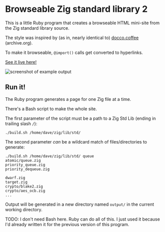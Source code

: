# Browseable Zig standard library 2

This is a little Ruby program that creates a browseable HTML mini-site from
the Zig standard library source.


The style was inspired by (as in, nearly identical to)
<a href="https://web.archive.org/web/20120428101624/http://jashkenas.github.com/docco/">docco.coffee</a> (archive.org).

To make it browseable, `@import()` calls get converted to hyperlinks.

<a href="http://ratfactor.com/zig/stdlib-browseable2/std.zig.html">See it live here!</a>

![screenshot of example output](http://ratfactor.com/zig/stdlib-browseable/screenshot.png)


## Run it!

The Ruby program generates a page for one Zig file at a time.

There's a Bash script to make the whole site.

The first parameter of the script must be a path to a Zig Std Lib (ending in trailing slash `/`):

    ./build.sh /home/dave/zig/lib/std/

The second parameter _can_ be a wildcard match of files/directories to generate:

    ./build.sh /home/dave/zig/lib/std/ queue
    atomic/queue.zig
    priority_queue.zig
    priority_dequeue.zig

    dwarf.zig
    target.zig
    crypto/blake2.zig
    crypto/aes_ocb.zig
    ...

Output will be generated in a new directory named `output/` in the current
working directory.

TODO: I don't need Bash here. Ruby can do all of this. I just used it because
I'd already written it for the previous version of this program.
